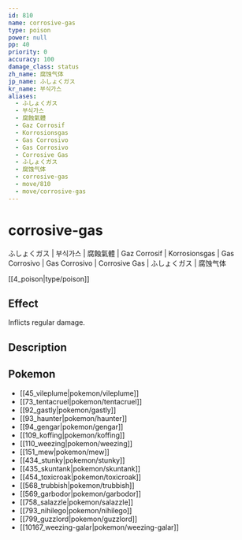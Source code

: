 ```yaml
---
id: 810
name: corrosive-gas
type: poison
power: null
pp: 40
priority: 0
accuracy: 100
damage_class: status
zh_name: 腐蚀气体
jp_name: ふしょくガス
kr_name: 부식가스
aliases:
  - ふしょくガス
  - 부식가스
  - 腐蝕氣體
  - Gaz Corrosif
  - Korrosionsgas
  - Gas Corrosivo
  - Gas Corrosivo
  - Corrosive Gas
  - ふしょくガス
  - 腐蚀气体
  - corrosive-gas
  - move/810
  - move/corrosive-gas
---
```

# corrosive-gas
    
ふしょくガス | 부식가스 | 腐蝕氣體 | Gaz Corrosif | Korrosionsgas | Gas Corrosivo | Gas Corrosivo | Corrosive Gas | ふしょくガス | 腐蚀气体

[[4_poison|type/poison]]

## Effect

Inflicts regular damage.

## Description



## Pokemon

- [[45_vileplume|pokemon/vileplume]]
- [[73_tentacruel|pokemon/tentacruel]]
- [[92_gastly|pokemon/gastly]]
- [[93_haunter|pokemon/haunter]]
- [[94_gengar|pokemon/gengar]]
- [[109_koffing|pokemon/koffing]]
- [[110_weezing|pokemon/weezing]]
- [[151_mew|pokemon/mew]]
- [[434_stunky|pokemon/stunky]]
- [[435_skuntank|pokemon/skuntank]]
- [[454_toxicroak|pokemon/toxicroak]]
- [[568_trubbish|pokemon/trubbish]]
- [[569_garbodor|pokemon/garbodor]]
- [[758_salazzle|pokemon/salazzle]]
- [[793_nihilego|pokemon/nihilego]]
- [[799_guzzlord|pokemon/guzzlord]]
- [[10167_weezing-galar|pokemon/weezing-galar]]

